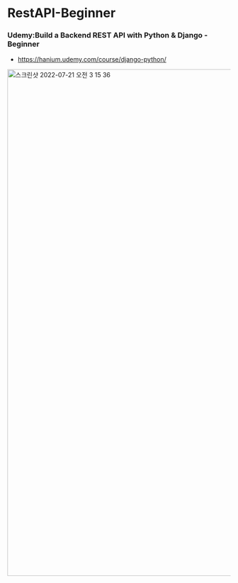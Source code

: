 # RestAPI-Beginner
### Udemy:Build a Backend REST API with Python &amp; Django - Beginner
- https://hanium.udemy.com/course/django-python/
<img width="1143" alt="스크린샷 2022-07-21 오전 3 15 36" src="https://user-images.githubusercontent.com/102134838/180055168-327de5f9-d660-4626-bdcf-0bcca9ef8268.png">